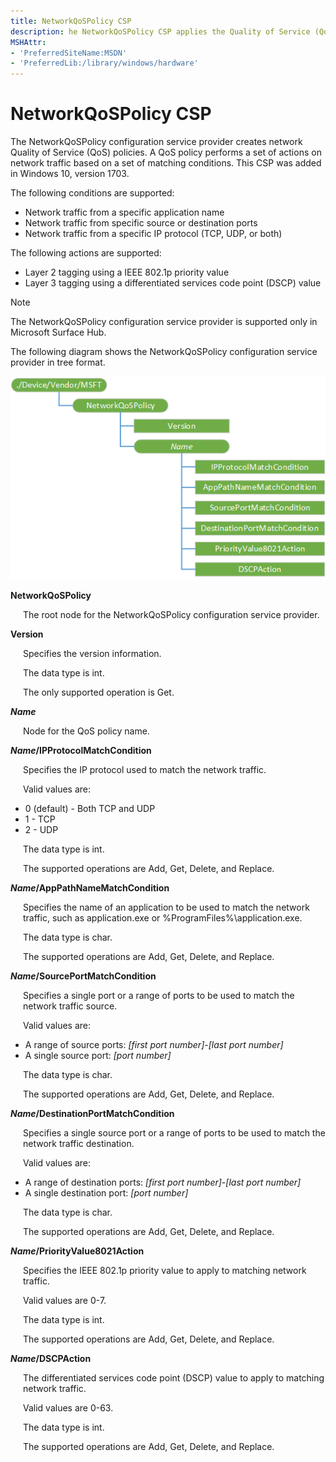 ```yaml
---
title: NetworkQoSPolicy CSP
description: he NetworkQoSPolicy CSP applies the Quality of Service (QoS) policy for Microsoft Surface Hub. This CSP was added in Windows 10, version 1703.
MSHAttr:
- 'PreferredSiteName:MSDN'
- 'PreferredLib:/library/windows/hardware'
---
```


# NetworkQoSPolicy CSP

The NetworkQoSPolicy configuration service provider creates network Quality of Service (QoS) policies. A QoS policy performs a set of actions on network traffic based on a set of matching conditions. This CSP was added in Windows 10, version 1703.

The following conditions are supported:
-	Network traffic from a specific application name
-	Network traffic from specific source or destination ports
-	Network traffic from a specific IP protocol (TCP, UDP, or both)
 
The following actions are supported:
-	Layer 2 tagging using a IEEE 802.1p priority value
-	Layer 3 tagging using a differentiated services code point (DSCP) value

> [!NOTE]
> The NetworkQoSPolicy configuration service provider is supported only in Microsoft Surface Hub.

The following diagram shows the NetworkQoSPolicy configuration service provider in tree format.

![NetworkQoSPolicy CSP diagram](images/provisioning-csp-networkqospolicy.png)

<a href="" id="networkqospolicy"></a>**NetworkQoSPolicy**   
<p style="margin-left: 20px">The root node for the NetworkQoSPolicy configuration service provider.</p>

<a href="" id="version"></a>**Version**  
<p style="margin-left: 20px">Specifies the version information.

<p style="margin-left: 20px">The data type is int. 

<p style="margin-left: 20px">The only supported operation is Get.

<a href="" id="name"></a>**_Name_**  
<p style="margin-left: 20px">Node for the QoS policy name.

<a href="" id="name-ipprotocolmatchcondition"></a>**_Name_/IPProtocolMatchCondition**  
<p style="margin-left: 20px">Specifies the IP protocol used to match the network traffic. 

<p style="margin-left: 20px">Valid values are:

   - 0 (default) - Both TCP and UDP 
   - 1 - TCP
   - 2 - UDP

<p style="margin-left: 20px">The data type is int. 

<p style="margin-left: 20px">The supported operations are Add, Get, Delete, and Replace.

<a href="" id="name-apppathnamematchcondition"></a>**_Name_/AppPathNameMatchCondition**  
<p style="margin-left: 20px">Specifies the name of an application to be used to match the network traffic, such as application.exe or %ProgramFiles%\application.exe.

<p style="margin-left: 20px">The data type is char. 

<p style="margin-left: 20px">The supported operations are Add, Get, Delete, and Replace.

<a href="" id="name-sourceportmatchcondition"></a>**_Name_/SourcePortMatchCondition**  
<p style="margin-left: 20px">Specifies a single port or a range of ports to be used to match the network traffic source. 

<p style="margin-left: 20px">Valid values are: 

-   A range of source ports: _[first port number]_-_[last port number]_
-   A single source port: _[port number]_
   
<p style="margin-left: 20px">The data type is char. 

<p style="margin-left: 20px">The supported operations are Add, Get, Delete, and Replace.

<a href="" id="name-destinationportmatchcondition"></a>**_Name_/DestinationPortMatchCondition**  
<p style="margin-left: 20px">Specifies a single source port or a range of ports to be used to match the network traffic destination.

<p style="margin-left: 20px">Valid values are: 

-   A range of destination ports: _[first port number]_-_[last port number]_
-   A single destination port: _[port number]_
   
<p style="margin-left: 20px">The data type is char. 

<p style="margin-left: 20px">The supported operations are Add, Get, Delete, and Replace.

<a href="" id="name-priorityvalue8021action"></a>**_Name_/PriorityValue8021Action**  
<p style="margin-left: 20px">Specifies the IEEE 802.1p priority value to apply to matching network traffic.

<p style="margin-left: 20px">Valid values are 0-7.

<p style="margin-left: 20px">The data type is int.

<p style="margin-left: 20px">The supported operations are Add, Get, Delete, and Replace.

<a href="" id="name-dscpaction"></a>**_Name_/DSCPAction**  
<p style="margin-left: 20px">The differentiated services code point (DSCP) value to apply to matching network traffic.

<p style="margin-left: 20px">Valid values are 0-63.

<p style="margin-left: 20px">The data type is int.

<p style="margin-left: 20px">The supported operations are Add, Get, Delete, and Replace.


